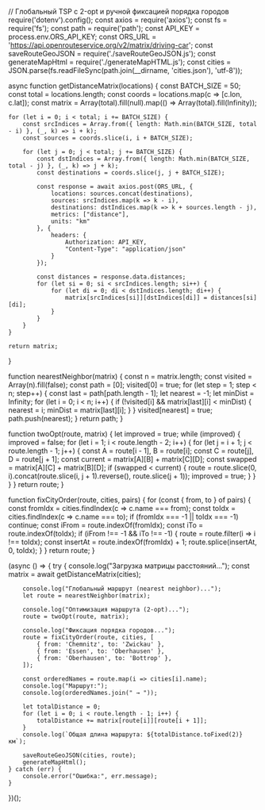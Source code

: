 // Глобальный TSP с 2-opt и ручной фиксацией порядка городов
require('dotenv').config();
const axios = require('axios');
const fs = require('fs');
const path = require('path');
const API_KEY = process.env.ORS_API_KEY;
const ORS_URL = 'https://api.openrouteservice.org/v2/matrix/driving-car';
const saveRouteGeoJSON = require('./saveRouteGeoJSON.js');
const generateMapHtml = require('./generateMapHTML.js');
const cities = JSON.parse(fs.readFileSync(path.join(__dirname, 'cities.json'), 'utf-8'));

async function getDistanceMatrix(locations) {
    const BATCH_SIZE = 50;
    const total = locations.length;
    const coords = locations.map(c => [c.lon, c.lat]);
    const matrix = Array(total).fill(null).map(() => Array(total).fill(Infinity));

    for (let i = 0; i < total; i += BATCH_SIZE) {
        const srcIndices = Array.from({ length: Math.min(BATCH_SIZE, total - i) }, (_, k) => i + k);
        const sources = coords.slice(i, i + BATCH_SIZE);

        for (let j = 0; j < total; j += BATCH_SIZE) {
            const dstIndices = Array.from({ length: Math.min(BATCH_SIZE, total - j) }, (_, k) => j + k);
            const destinations = coords.slice(j, j + BATCH_SIZE);

            const response = await axios.post(ORS_URL, {
                locations: sources.concat(destinations),
                sources: srcIndices.map(k => k - i),
                destinations: dstIndices.map(k => k + sources.length - j),
                metrics: ["distance"],
                units: "km"
            }, {
                headers: {
                    Authorization: API_KEY,
                    "Content-Type": "application/json"
                }
            });

            const distances = response.data.distances;
            for (let si = 0; si < srcIndices.length; si++) {
                for (let di = 0; di < dstIndices.length; di++) {
                    matrix[srcIndices[si]][dstIndices[di]] = distances[si][di];
                }
            }
        }
    }

    return matrix;
}

function nearestNeighbor(matrix) {
    const n = matrix.length;
    const visited = Array(n).fill(false);
    const path = [0];
    visited[0] = true;
    for (let step = 1; step < n; step++) {
        const last = path[path.length - 1];
        let nearest = -1;
        let minDist = Infinity;
        for (let i = 0; i < n; i++) {
            if (!visited[i] && matrix[last][i] < minDist) {
                nearest = i;
                minDist = matrix[last][i];
            }
        }
        visited[nearest] = true;
        path.push(nearest);
    }
    return path;
}

function twoOpt(route, matrix) {
    let improved = true;
    while (improved) {
        improved = false;
        for (let i = 1; i < route.length - 2; i++) {
            for (let j = i + 1; j < route.length - 1; j++) {
                const A = route[i - 1], B = route[i];
                const C = route[j], D = route[j + 1];
                const current = matrix[A][B] + matrix[C][D];
                const swapped = matrix[A][C] + matrix[B][D];
                if (swapped < current) {
                    route = route.slice(0, i).concat(route.slice(i, j + 1).reverse(), route.slice(j + 1));
                    improved = true;
                }
            }
        }
    }
    return route;
}

function fixCityOrder(route, cities, pairs) {
    for (const { from, to } of pairs) {
        const fromIdx = cities.findIndex(c => c.name === from);
        const toIdx = cities.findIndex(c => c.name === to);
        if (fromIdx === -1 || toIdx === -1) continue;
        const iFrom = route.indexOf(fromIdx);
        const iTo = route.indexOf(toIdx);
        if (iFrom !== -1 && iTo !== -1) {
            route = route.filter(i => i !== toIdx);
            const insertAt = route.indexOf(fromIdx) + 1;
            route.splice(insertAt, 0, toIdx);
        }
    }
    return route;
}

(async () => {
    try {
        console.log("Загрузка матрицы расстояний...");
        const matrix = await getDistanceMatrix(cities);

        console.log("Глобальный маршрут (nearest neighbor)...");
        let route = nearestNeighbor(matrix);

        console.log("Оптимизация маршрута (2-opt)...");
        route = twoOpt(route, matrix);

        console.log("Фиксация порядка городов...");
        route = fixCityOrder(route, cities, [
            { from: 'Chemnitz', to: 'Zwickau' },
            { from: 'Essen', to: 'Oberhausen' },
            { from: 'Oberhausen', to: 'Bottrop' },
        ]);

        const orderedNames = route.map(i => cities[i].name);
        console.log("Маршрут:");
        console.log(orderedNames.join(" → "));

        let totalDistance = 0;
        for (let i = 0; i < route.length - 1; i++) {
            totalDistance += matrix[route[i]][route[i + 1]];
        }
        console.log(`Общая длина маршрута: ${totalDistance.toFixed(2)} км`);

        saveRouteGeoJSON(cities, route);
        generateMapHtml();
    } catch (err) {
        console.error("Ошибка:", err.message);
    }
})();

